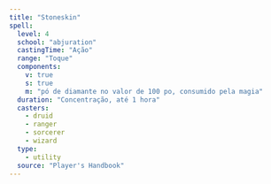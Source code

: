 ```yaml
---
title: "Stoneskin"
spell:
  level: 4
  school: "abjuration"
  castingTime: "Ação"
  range: "Toque"
  components:
    v: true
    s: true
    m: "pó de diamante no valor de 100 po, consumido pela magia"
  duration: "Concentração, até 1 hora"
  casters:
    - druid
    - ranger
    - sorcerer
    - wizard
  type:
    - utility
  source: "Player's Handbook"
---
```

